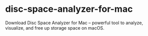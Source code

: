 # disc-space-analyzer-for-mac
Download Disc Space Analyzer for Mac – powerful tool to analyze, visualize, and free up storage space on macOS.  
